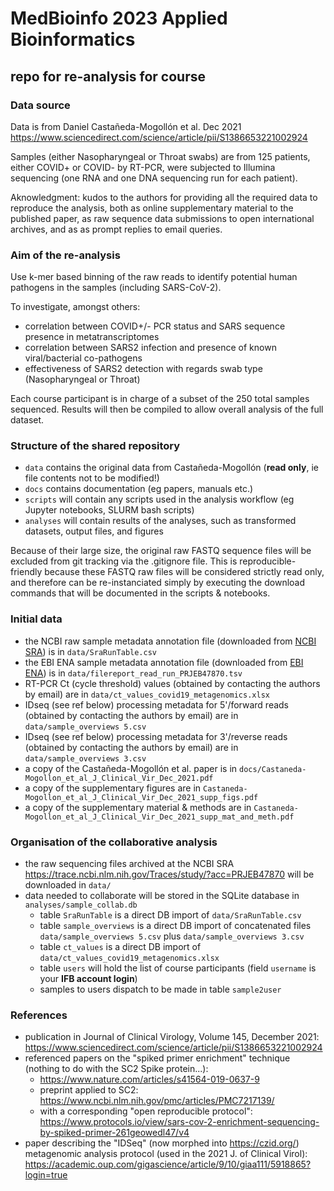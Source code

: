 # MedBioinfo 2023 Applied Bioinformatics
## repo for re-analysis for course

### Data source

Data is from Daniel Castañeda-Mogollón et al. Dec 2021 https://www.sciencedirect.com/science/article/pii/S1386653221002924

Samples (either Nasopharyngeal or Throat swabs) are from 125 patients, either COVID+ or COVID- by RT-PCR, were subjected to Illumina sequencing (one RNA and one DNA sequencing run for each patient).

Aknowledgment: kudos to the authors for providing all the required data to reproduce the analysis, both as online supplementary material to the published paper, as raw sequence data submissions to 
open international archives, and as as prompt replies to email queries. 

### Aim of the re-analysis

Use k-mer based binning of the raw reads to identify potential human pathogens in the samples (including SARS-CoV-2).

To investigate, amongst others: 
 - correlation between COVID+/- PCR status and SARS sequence presence in metatranscriptomes
 - correlation between SARS2 infection and presence of known viral/bacterial co-pathogens
 - effectiveness of SARS2 detection with regards swab type (Nasopharyngeal or Throat)

Each course participant is in charge of a subset of the 250 total samples sequenced. Results will then be compiled to allow overall analysis of the full dataset.

### Structure of the shared repository

 - ```data``` contains the original data from Castañeda-Mogollón (**read only**, ie file contents not to be modified!)
 - ```docs``` contains documentation (eg papers, manuals etc.)
 - ```scripts``` will contain any scripts used in the analysis workflow (eg  Jupyter notebooks, SLURM bash scripts)
 - ```analyses``` will contain results of the analyses, such as transformed datasets, output files, and figures
 
Because of their large size, the original raw FASTQ sequence files will be excluded from git tracking via the .gitignore file. 
This is reproducible-friendly because these FASTQ raw files will be considered strictly read only, and therefore can be re-instanciated 
simply by executing the download commands that will be documented in the scripts & notebooks.
 
### Initial data
 - the NCBI raw sample metadata annotation file (downloaded from [NCBI SRA](https://trace.ncbi.nlm.nih.gov/Traces/study/?acc=PRJEB47870)) is in ```data/SraRunTable.csv```
 - the EBI ENA sample metadata annotation file (downloaded from [EBI ENA](https://www.ebi.ac.uk/ena/browser/view/PRJEB47870?show=reads)) is in ```data/filereport_read_run_PRJEB47870.tsv```
 - RT-PCR Ct (cycle threshold) values (obtained by contacting the authors by email) are in ```data/ct_values_covid19_metagenomics.xlsx```
 - IDseq (see ref below) processing metadata for 5'/forward reads (obtained by contacting the authors by email) are in ```data/sample_overviews 5.csv```
 - IDseq (see ref below) processing metadata for 3'/reverse reads (obtained by contacting the authors by email) are in ```data/sample_overviews 3.csv```
 - a copy of the Castañeda-Mogollón et al. paper is in ```docs/Castaneda-Mogollon_et_al_J_Clinical_Vir_Dec_2021.pdf```
 - a copy of the supplementary figures are in ```Castaneda-Mogollon_et_al_J_Clinical_Vir_Dec_2021_supp_figs.pdf```
 - a copy of the supplementary material & methods are in ```Castaneda-Mogollon_et_al_J_Clinical_Vir_Dec_2021_supp_mat_and_meth.pdf```
 
### Organisation of the collaborative analysis
- the raw sequencing files archived at the NCBI SRA https://trace.ncbi.nlm.nih.gov/Traces/study/?acc=PRJEB47870 will be downloaded in ```data/```
- data needed to collaborate will be stored in the SQLite database in ```analyses/sample_collab.db```
  - table ```SraRunTable``` is a direct DB import of ```data/SraRunTable.csv```
  - table ```sample_overviews``` is a direct DB import of concatenated files ```data/sample_overviews 5.csv``` plus ```data/sample_overviews 3.csv```
  - table ```ct_values``` is a direct DB import of ```data/ct_values_covid19_metagenomics.xlsx```
  - table ```users``` will hold the list of course participants (field ```username``` is your **IFB account login**)
  - samples to users dispatch to be made in table ```sample2user```

### References
 - publication in Journal of Clinical Virology, Volume 145, December 2021: https://www.sciencedirect.com/science/article/pii/S1386653221002924
 - referenced papers on the "spiked primer enrichment" technique (nothing to do with the SC2 Spike protein...): 
   - https://www.nature.com/articles/s41564-019-0637-9
   - preprint applied to SC2: https://www.ncbi.nlm.nih.gov/pmc/articles/PMC7217139/
   - with a corresponding "open reproducible protocol": https://www.protocols.io/view/sars-cov-2-enrichment-sequencing-by-spiked-primer-261geowedl47/v4
 - paper describing the "IDSeq" (now morphed into https://czid.org/) metagenomic analysis protocol (used in the 2021 J. of Clinical Virol): https://academic.oup.com/gigascience/article/9/10/giaa111/5918865?login=true

